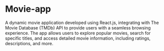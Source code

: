 # Movie-app
A dynamic movie application developed using React.js, integrating with The Movie Database (TMDb) API to provide users with a seamless browsing experience. The app allows users to explore popular movies, search for specific titles, and access detailed movie information, including ratings, descriptions, and more.
